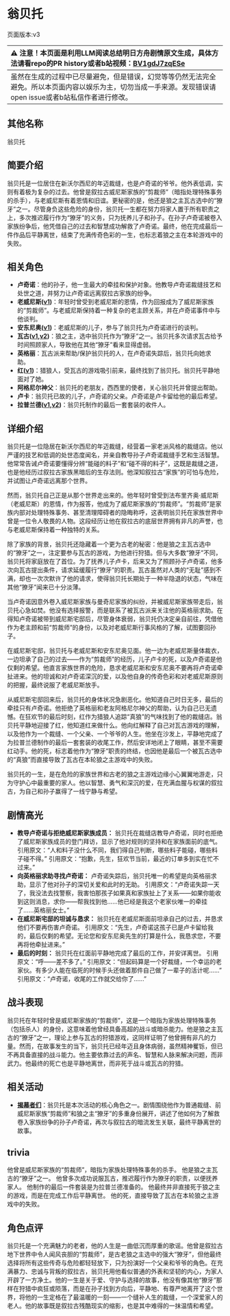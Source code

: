 # 翁贝托
页面版本:v3
 

| :warning: 注意！本页面是利用LLM阅读总结明日方舟剧情原文生成，具体方法请看repo的PR history或者b站视频：[BV1gdJ7zqESe](https://www.bilibili.com/video/BV1gdJ7zqESe/)         |
|:----------------------------|
| 虽然在生成的过程中已尽量避免，但是错误，幻觉等等仍然无法完全避免。所以本页面内容以娱乐为主，切勿当成一手来源。发现错误请open issue或者b站私信作者进行修改。|



## 其他名称
翁贝托
## 简要介绍
翁贝托是一位居住在新沃尔西尼的年迈裁缝，也是卢奇诺的爷爷。他外表低调，实则有着极为复杂的过去。他曾是叙拉古威尼斯家族的“剪裁师”（暗指处理特殊事务的杀手），与老威尼斯有着恩情和旧谊。更秘密的是，他还是狼之主瓦古选中的“獠牙”之一。尽管身负这些危险的身份，翁贝托一生都在努力将家人置于所有职责之上，多次推迟履行作为“獠牙”的义务，只为抚养儿子和孙子。在孙子卢奇诺被卷入家族纷争后，他凭借自己的过去和智慧成功解救了卢奇诺。最终，他在完成最后一件作品后平静离世，结束了充满传奇色彩的一生，也标志着狼之主在本轮游戏中的失败。
## 相关角色
-   **卢奇诺**：他的孙子，他一生最大的牵挂和保护对象。他教导卢奇诺裁缝技艺和处世之道，并努力让卢奇诺远离叙拉古家族的纷争。
-   **老威尼斯([v1](../chars/extended_char_lao_wei_ni_si.md))**：年轻时曾受到老威尼斯的恩情，作为回报成为了威尼斯家族的“剪裁师”。与老威尼斯保持着一种复杂的老主顾关系，并在卢奇诺事件中与他谈判。
-   **安东尼奥([v1](../chars/extended_char_an_dong_ni_ao.md))**：老威尼斯的儿子，参与了翁贝托为卢奇诺进行的谈判。
-   **瓦古([v1](../chars/extended_char_wa_gu.md),[v2](extended_char_wa_gu.md))**：狼之主，选中翁贝托作为“獠牙”之一。翁贝托多次请求瓦古给予时间照顾家人，导致他在其他“獠牙”看来显得虚弱。
-   **英格丽**：瓦古派来帮助/保护翁贝托的人，在卢奇诺失踪后，翁贝托向她求助。
-   **红([v1](../chars/char_144_red.md))**：猎狼人，受瓦古的游戏吸引前来，最终找到了翁贝托。翁贝托平静地面对了她。
-   **阿格尼尔神父**：翁贝托的老朋友，西西里的使者，关心翁贝托并曾提出帮助。
-   **卢卡**：翁贝托已故的儿子，卢奇诺的父亲。卢奇诺是卢卡留给他的最后希望。
-   **拉普兰德([v1](../chars/char_140_whitew.md),[v2](char_140_whitew.md))**：翁贝托制作的最后一套套装的收件人。
## 详细介绍
翁贝托是一位隐居在新沃尔西尼的年迈裁缝，经营着一家老派风格的裁缝店。他以严谨的技艺和低调的处世态度闻名，并亲自教导孙子卢奇诺裁缝手艺和生活智慧。他常常告诫卢奇诺要懂得分辨“能碰的料子”和“碰不得的料子”，这既是裁缝之道，也是他经历过叙拉古家族黑暗后的生存法则。他深知叙拉古“家族”的可怕与危险，并试图让卢奇诺远离那个世界。

然而，翁贝托自己正是从那个世界走出来的。他年轻时曾受到法布里齐奥·威尼斯（老威尼斯）的恩情，作为报答，他成为了威尼斯家族的“剪裁师”。“剪裁师”是家族内部对处理特殊事务、甚至清理障碍者的隐晦称呼，这表明翁贝托在家族世界中曾是一位令人敬畏的人物。这段经历让他在叙拉古的底层世界拥有非凡的声誉，也与老威尼斯保持着一种独特的关系。

除了家族的背景，翁贝托还隐藏着一个更为古老的秘密：他是狼之主瓦古选中的“獠牙”之一，注定要参与瓦古的游戏，为他进行狩猎。但与大多数“獠牙”不同，翁贝托将家庭放在了首位。为了抚养儿子卢卡，后来又为了照顾孙子卢奇诺，他多次向瓦古提出条件，请求延缓履行“獠牙”的职责。瓦古虽然对人类的“无耻”感到不满，却也一次次默许了他的请求，使得翁贝托长期处于一种半隐退的状态，气味在其他“獠牙”闻来已十分淡薄。

当卢奇诺因意外卷入威尼斯家族与曼奇尼家族的纠纷，并被威尼斯家族带走后，翁贝托心急如焚。他没有选择报警，而是联系了被瓦古派来关注他的英格丽求助。在得知卢奇诺被带到威尼斯宅邸后，尽管身体衰弱，翁贝托仍决定亲自前往，凭借他作为老主顾和前“剪裁师”的身份，以及对老威尼斯行事风格的了解，试图要回孙子。

在威尼斯宅邸，翁贝托与老威尼斯和安东尼奥见面。他一边为老威尼斯量体裁衣，一边坦承了自己的过去——作为“剪裁师”的经历，儿子卢卡的死，以及卢奇诺是他仅剩的希望。他直言家族世界的危险，恳求老威尼斯和安东尼奥不要再将卢奇诺牵扯进来。他的坦诚和对卢奇诺深沉的爱，以及他自身的传奇色彩和对老威尼斯原则的把握，最终说服了老威尼斯放手。

从威尼斯宅邸回来后，翁贝托的身体状况急剧恶化。他知道自己时日无多，最后的牵挂只有卢奇诺。他拒绝了英格丽和老友阿格尼尔神父的帮助，认为自己已无遗憾。在狂欢节的最后时刻，红作为猎狼人追踪“真狼”的气味找到了他的裁缝店。翁贝托平静地迎接了红，他知道红来做什么。他向红解释了自己对瓦古游戏的理解，以及他作为一个裁缝、一个父亲、一个爷爷的人生。他坐在沙发上，平静地完成了为拉普兰德制作的最后一套套装的收尾工作，然后安详地闭上了眼睛，甚至不需要红动手。他的死，标志着他作为“獠牙”职责的终结，也因他是最后一个被瓦古选中的“真狼”而直接导致了瓦古在本轮狼之主游戏中的失败。

翁贝托的一生，是在危险的家族世界和古老的狼之主游戏边缘小心翼翼地游走，只为守护心中最重要的家人。他以智慧、勇气和深沉的爱，在充满血腥与权谋的叙拉古，为自己和孙子赢得了一线宁静与希望。
## 剧情高光
*   **教导卢奇诺与拒绝威尼斯家族成员：** 翁贝托在裁缝店教导卢奇诺，同时也拒绝了威尼斯家族成员的登门拜访，显示了他对规则的坚持和在家族面前的底气。
    引用原文：“人和料子没什么不同，我们得自己判断，哪些料子能碰，哪些料子碰不得。”
    引用原文：“抱歉，先生，狂欢节当前，最近的订单多到实在忙不过来。”
*   **向英格丽求助寻找卢奇诺：** 卢奇诺失踪后，翁贝托唯一的希望是向英格丽求助，显示了他对孙子的深切关爱和此时的无助。
    引用原文：“卢奇诺失踪一天了，我没法去找警察，我害怕那孩子如果真和家族扯上了关系——如果你能收到这则消息，求你——帮我找到他......他已经是我这个老家伙唯一的牵挂了......英格丽女士。”
*   **在威尼斯宅邸的坦诚与恳求：** 翁贝托在老威尼斯面前坦承自己的过去，并恳求他们不要再伤害卢奇诺。
    引用原文：“先生，卢奇诺这孩子已是卢卡留给我的，最后仅剩的希望。无论您和安东尼奥先生的打算是什么，我恳求您，不要再将他牵扯进来。”
*   **最后的时刻：** 翁贝托在红面前平静地完成了最后的工作，并安详离世。
    引用原文：“呼——差不多了。”
    引用原文：“但起码算是一个好裁缝，一个幸运的老家伙。有多少人能在临死的时候手头还做着那件自己做了一辈子的活计呢......”
    引用原文：“卢奇诺，收尾的工作就交给你了......”
## 战斗表现
翁贝托在年轻时曾是威尼斯家族的“剪裁师”，这是一个暗指为家族处理特殊事务（包括杀人）的身份，这意味着他曾经具备高超的战斗或暗杀能力。他是狼之主瓦古的“獠牙”之一，理论上参与瓦古的狩猎游戏，这同样证明了他曾拥有非凡的力量。然而，在故事发生的当下，翁贝托已经年迈且身体病弱，虽然精神矍铄，但已不再具备直接的战斗能力。他主要依靠过去的声名、智慧和人脉来解决问题，而非武力。他最终的死亡也是平静地离世，而非死于战斗或瓦古的狩猎。
## 相关活动
-   **[揭幕者们](../stories/act38side.md)**：翁贝托是本次活动的核心角色之一。剧情围绕他作为普通裁缝、前威尼斯家族“剪裁师”和狼之主“獠牙”的多重身份展开，讲述了他如何为了解救卷入家族纷争的孙子卢奇诺，再次与叙拉古的暗流发生关联，最终平静离世的故事。
## trivia
他曾是威尼斯家族的“剪裁师”，暗指为家族处理特殊事务的杀手。
他是狼之主瓦古的“獠牙”之一。
他曾多次成功说服瓦古，推迟履行作为獠牙的职责，以便抚养家人。
他制作的最后一件套装是为拉普兰德准备的。
他最终并非直接死于狼之主的游戏，而是在完成工作后平静离世。
他的死，直接导致了瓦古在本轮狼之主游戏中的失败。
## 角色点评
翁贝托是一个充满魅力的老者，他的人生是一曲低沉而厚重的歌谣。他曾是叙拉古地下世界中令人闻风丧胆的“剪裁师”，是古老狼之主选中的强大“獠牙”，但他最终选择将所有这些传奇与危险都轻轻放下，只为扮演好一个父亲和爷爷的角色。在充满暴力、忠诚与背叛的叙拉古，翁贝托用他看似普通的外表和坚韧的内心，为家人开辟了一方净土。他的一生是关于爱、守护与选择的故事，他没有像其他“獠牙”那样在狩猎中疯狂或陨落，而是在孙子找到方向后，平静地、有尊严地离开了这个世界，将他的一生定格在了最温暖的一刻——一个缝补人生的裁缝，一个深爱家人的老人。他的故事既是叙拉古残酷现实的缩影，也是其中难得的一抹温情和希望。
